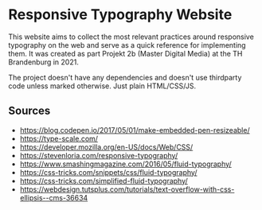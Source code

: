 # Responsive Typography Website

This website aims to collect the most relevant practices around responsive typography on the web and serve as a quick reference for implementing them. It was created as part Projekt 2b (Master Digital Media) at the TH Brandenburg in 2021.

The project doesn't have any dependencies and doesn't use thirdparty code unless marked otherwise. Just plain HTML/CSS/JS.

## Sources

- https://blog.codepen.io/2017/05/01/make-embedded-pen-resizeable/
- https://type-scale.com/
- https://developer.mozilla.org/en-US/docs/Web/CSS/
- https://stevenloria.com/responsive-typography/
- https://www.smashingmagazine.com/2016/05/fluid-typography/
- https://css-tricks.com/snippets/css/fluid-typography/
- https://css-tricks.com/simplified-fluid-typography/
- https://webdesign.tutsplus.com/tutorials/text-overflow-with-css-ellipsis--cms-36634
